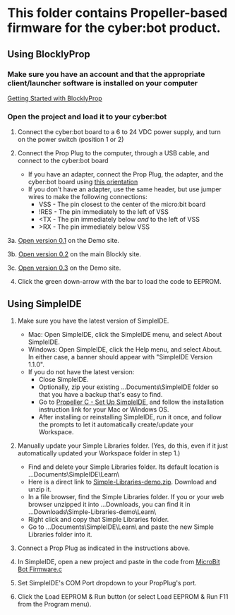 # This folder contains Propeller-based firmware for the cyber:bot product.

## Using BlocklyProp
### Make sure you have an account and that the appropriate client/launcher software is installed on your computer
[Getting Started with BlocklyProp](http://learn.parallax.com/tutorials/language/blocklyprop/getting-started-blocklyprop)

### Open the project and load it to your cyber:bot

1. Connect the cyber:bot board to a 6 to 24 VDC power supply, and turn on the power switch (position 1 or 2)

2. Connect the Prop Plug to the computer, through a USB cable, and connect to the cyber:bot board
    * If you have an adapter, connect the Prop Plug, the adapter, and the cyber:bot board using [this orientation](https://github.com/parallaxinc/cyberbot/blob/master/firmware/Adapter.jpg)
    * If you don't have an adapter, use the same header, but use jumper wires to make the following connections:
      * VSS - The pin closest to the center of the micro:bit board
      * !RES - The pin immediately to the left of VSS
      * <TX - The pin immediately below *and* to the left of VSS
      * \>RX - The pin immediately below VSS

3a. [Open version 0.1](http://demo.blockly.parallax.com/blockly/projectlink?id=2104&key=39344de2-50c5-4bcc-afc4-0414d3de5055) on the Demo site.

3b. [Open version 0.2](http://blockly.parallax.com/blockly/projectlink?id=64207&key=5e20817a-ea20-4ee8-a178-a1ea6137dc93) on the main Blockly site.

3c. [Open version 0.3](http://demo.blockly.parallax.com/blockly/projectlink?id=2123&key=6b8fd72f-054e-4e60-9245-00b3316603c4) on the Demo site.

4. Click the green down-arrow with the bar to load the code to EEPROM.

## Using SimpleIDE

1. Make sure you have the latest version of SimpleIDE.    
   * Mac: Open SimpleIDE, click the SimpleIDE menu, and select About SimpleIDE.  
   * Windows: Open SimpleIDE, click the Help menu, and select About.  
   In either case, a banner should appear with "SimpleIDE Version 1.1.0".
   * If you do not have the latest version:
       * Close SimpleIDE.
       * Optionally, zip your existing ...Documents\SimpleIDE folder so that you have a backup that's easy to find.
       * Go to [Propeller C - Set Up SimpleIDE](http://learn.parallax.com/tutorials/language/propeller-c/propeller-c-set-simpleide), and follow the installation instruction link for your Mac or Windows OS. 
       * After installing or reinstalling SimpleIDE, run it once, and follow the prompts to let it automatically create/update your Workspace.

2. Manually update your Simple Libraries folder.  (Yes, do this, even if it just automatically updated your Workspace folder in step 1.)
   * Find and delete your Simple Libraries folder.  Its default location is ...Documents\SimpleIDE\Learn\ 
   * Here is a direct link to [Simple-Libraries-demo.zip](https://github.com/parallaxinc/Simple-Libraries/archive/demo.zip).  Download and unzip it.
   * In a file browser, find the Simple Libraries folder.  If you or your web browser unzipped it into ...Downloads, you can find it in ...Downloads\Simple-Libraries-demo\Learn\
   * Right click and copy that Simple Libraries folder.
   * Go to ...Documents\SimpleIDE\Learn\ and paste the new Simple Libraries folder into it.

3. Connect a Prop Plug as indicated in the instructions above.

4. In SimpleIDE, open a new project and paste in the code from [MicroBit Bot Firmware.c](https://github.com/parallaxinc/cyberbot/blob/master/firmware/MicroBit%20Bot%20Firmware.c)

5. Set SimpleIDE's COM Port dropdown to your PropPlug's port.

6. Click the Load EEPROM & Run button (or select Load EEPROM & Run F11 from the Program menu).
